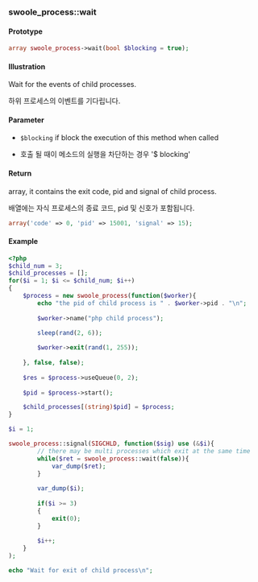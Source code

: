 ### swoole_process::wait

#### Prototype

```php
array swoole_process->wait(bool $blocking = true);
```

#### Illustration

Wait for the events of child processes.

하위 프로세스의 이벤트를 기다립니다.

#### Parameter

- `$blocking` if block the execution of this method when called

- 호출 될 때이 메소드의 실행을 차단하는 경우 '$ blocking'

#### Return

array, it contains the exit code, pid and signal of child process.

배열에는 자식 프로세스의 종료 코드, pid 및 신호가 포함됩니다.

```php
array('code' => 0, 'pid' => 15001, 'signal' => 15);
```

#### Example
```php
<?php
$child_num = 3;
$child_processes = [];
for($i = 1; $i <= $child_num; $i++)
{
    $process = new swoole_process(function($worker){
        echo "the pid of child process is " . $worker->pid . "\n";
        
        $worker->name("php child process");
        
        sleep(rand(2, 6));

        $worker->exit(rand(1, 255));
        
    }, false, false);
    
    $res = $process->useQueue(0, 2);
    
    $pid = $process->start();

    $child_processes[(string)$pid] = $process;
}

$i = 1;

swoole_process::signal(SIGCHLD, function($sig) use (&$i){
        // there may be multi processes which exit at the same time
        while($ret = swoole_process::wait(false)){
            var_dump($ret);
        }
        
        var_dump($i);
        
        if($i >= 3)
        {
            exit(0);
        }
        
        $i++;
    }
);

echo "Wait for exit of child process\n";
```
